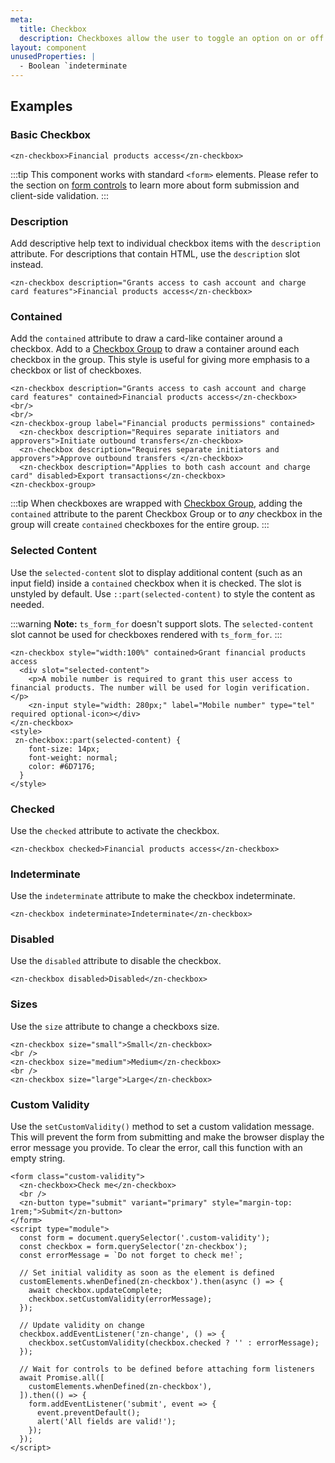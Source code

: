 ```yaml
---
meta:
  title: Checkbox
  description: Checkboxes allow the user to toggle an option on or off.
layout: component
unusedProperties: |
  - Boolean `indeterminate
---
```


## Examples

### Basic Checkbox

```html:preview
<zn-checkbox>Financial products access</zn-checkbox>
```

:::tip
This component works with standard `<form>` elements. Please refer to the section
on [form controls](/getting-started/form-controls) to learn more about form submission and client-side validation.
:::

### Description

Add descriptive help text to individual checkbox items with the `description` attribute. For descriptions that contain
HTML, use the `description` slot instead.

```html:preview
<zn-checkbox description="Grants access to cash account and charge card features">Financial products access</zn-checkbox>
```

### Contained

Add the `contained` attribute to draw a card-like container around a checkbox. Add to
a [Checkbox Group](/components/checkbox-group) to draw a container around each checkbox in the group. This style is
useful for giving more emphasis to a checkbox or list of checkboxes.

```html:preview
<zn-checkbox description="Grants access to cash account and charge card features" contained>Financial products access</zn-checkbox>
<br/>
<br/>
<zn-checkbox-group label="Financial products permissions" contained>
  <zn-checkbox description="Requires separate initiators and approvers">Initiate outbound transfers</zn-checkbox>
  <zn-checkbox description="Requires separate initiators and approvers">Approve outbound transfers </zn-checkbox>
  <zn-checkbox description="Applies to both cash account and charge card" disabled>Export transactions</zn-checkbox>
<zn-checkbox-group>
```

:::tip
When checkboxes are wrapped with [Checkbox Group](/components/checkbox-group), adding the `contained` attribute to the
parent Checkbox Group or to _any_ checkbox in the group will create `contained` checkboxes for the entire group.
:::

### Selected Content

Use the `selected-content` slot to display additional content (such as an input field) inside a `contained` checkbox
when it is checked. The slot is unstyled by default. Use `::part(selected-content)` to style the content as needed.

:::warning
**Note:** `ts_form_for` doesn't support slots. The `selected-content` slot cannot be used for checkboxes rendered with
`ts_form_for`.
:::

```html:preview
<zn-checkbox style="width:100%" contained>Grant financial products access
  <div slot="selected-content">
    <p>A mobile number is required to grant this user access to financial products. The number will be used for login verification.</p>
    <zn-input style="width: 280px;" label="Mobile number" type="tel" required optional-icon></div>
</zn-checkbox>
<style>
 zn-checkbox::part(selected-content) {
    font-size: 14px;
    font-weight: normal;
    color: #6D7176;
  }
</style>
```

### Checked

Use the `checked` attribute to activate the checkbox.

```html:preview
<zn-checkbox checked>Financial products access</zn-checkbox>
```

### Indeterminate

Use the `indeterminate` attribute to make the checkbox indeterminate.

```html:preview
<zn-checkbox indeterminate>Indeterminate</zn-checkbox>
```

### Disabled

Use the `disabled` attribute to disable the checkbox.

```html:preview
<zn-checkbox disabled>Disabled</zn-checkbox>
```

### Sizes

Use the `size` attribute to change a checkboxs size.

```html:preview
<zn-checkbox size="small">Small</zn-checkbox>
<br />
<zn-checkbox size="medium">Medium</zn-checkbox>
<br />
<zn-checkbox size="large">Large</zn-checkbox>
```

### Custom Validity

Use the `setCustomValidity()` method to set a custom validation message. This will prevent the form from submitting and
make the browser display the error message you provide. To clear the error, call this function with an empty string.

```html:preview
<form class="custom-validity">
  <zn-checkbox>Check me</zn-checkbox>
  <br />
  <zn-button type="submit" variant="primary" style="margin-top: 1rem;">Submit</zn-button>
</form>
<script type="module">
  const form = document.querySelector('.custom-validity');
  const checkbox = form.querySelector('zn-checkbox');
  const errorMessage = `Do not forget to check me!`;

  // Set initial validity as soon as the element is defined
  customElements.whenDefined(zn-checkbox').then(async () => {
    await checkbox.updateComplete;
    checkbox.setCustomValidity(errorMessage);
  });

  // Update validity on change
  checkbox.addEventListener('zn-change', () => {
    checkbox.setCustomValidity(checkbox.checked ? '' : errorMessage);
  });

  // Wait for controls to be defined before attaching form listeners
  await Promise.all([
    customElements.whenDefined(zn-checkbox'),
  ]).then(() => {
    form.addEventListener('submit', event => {
      event.preventDefault();
      alert('All fields are valid!');
    });
  });
</script>
```